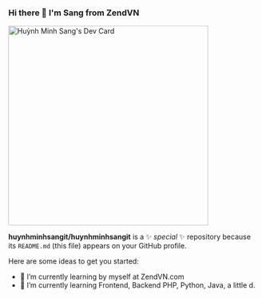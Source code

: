 ### Hi there 👋 I'm Sang from ZendVN

<a href="https://app.daily.dev/sanghm"><img src="https://api.daily.dev/devcards/830d266c8d3a4ca198884b3fea53c50f.png?r=ou9" width="400" alt="Huỳnh Minh Sang's Dev Card"/></a>

**huynhminhsangit/huynhminhsangit** is a ✨ _special_ ✨ repository because its `README.md` (this file) appears on your GitHub profile.

Here are some ideas to get you started:

- 🔭 I’m currently learning by myself at ZendVN.com
- 🌱 I’m currently learning Frontend, Backend PHP, Python, Java, a little d. 
<!--
- 👯 I’m looking to collaborate on ...
- 🤔 I’m looking for help with ...
- 💬 Ask me about ...
- 📫 How to reach me: ...
- 😄 Pronouns: ...
- ⚡ Fun fact: ...
-->

